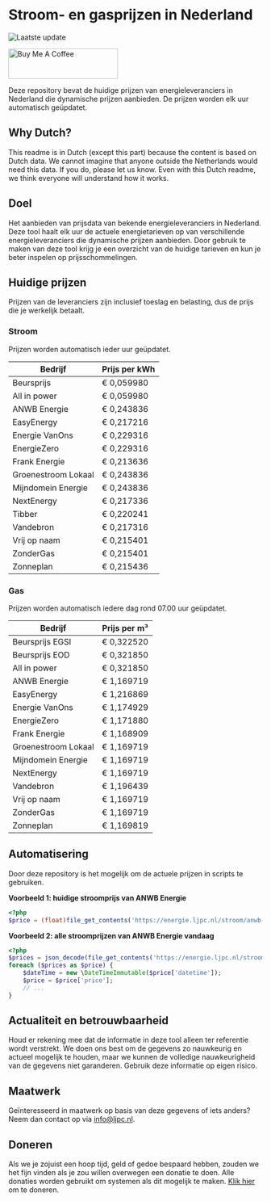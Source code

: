 # Stroom- en gasprijzen in Nederland

![Laatste update](https://img.shields.io/badge/laatste%20update-2025--09--11%2023%3A00%20CET-brightgreen)

<a href="https://www.buymeacoffee.com/Lars-" target="_blank"><img src="https://cdn.buymeacoffee.com/buttons/v2/default-orange.png" alt="Buy Me A Coffee" height="60" style="height: 60px !important;width: 217px !important;" ></a>

Deze repository bevat de huidige prijzen van energieleveranciers in Nederland die dynamische prijzen aanbieden. De prijzen worden elk uur automatisch geüpdatet.

## Why Dutch?

This readme is in Dutch (except this part) because the content is based on Dutch data. We cannot imagine that anyone outside the Netherlands would need this data. If you do, please let us know. Even with this Dutch readme, we think
everyone will understand how it works.

## Doel

Het aanbieden van prijsdata van bekende energieleveranciers in Nederland. Deze tool haalt elk uur de actuele energietarieven op van verschillende energieleveranciers die dynamische prijzen aanbieden. Door gebruik te maken van deze tool
krijg je een overzicht van de huidige tarieven en kun je beter inspelen op prijsschommelingen.

## Huidige prijzen

Prijzen van de leveranciers zijn inclusief toeslag en belasting, dus de prijs die je werkelijk betaalt.

### Stroom

Prijzen worden automatisch ieder uur geüpdatet.

 Bedrijf | Prijs per kWh 
---------|---------------
Beursprijs | € 0,059980
All in power | € 0,059980
ANWB Energie | € 0,243836
EasyEnergy | € 0,217216
Energie VanOns | € 0,229316
EnergieZero | € 0,229316
Frank Energie | € 0,213636
Groenestroom Lokaal | € 0,243836
Mijndomein Energie | € 0,243836
NextEnergy | € 0,217336
Tibber | € 0,220241
Vandebron | € 0,217316
Vrij op naam | € 0,215401
ZonderGas | € 0,215401
Zonneplan | € 0,215436


### Gas

Prijzen worden automatisch iedere dag rond 07.00 uur geüpdatet.

 Bedrijf | Prijs per m³ 
---------|--------------
Beursprijs EGSI | € 0,322520
Beursprijs EOD | € 0,321850
All in power | € 0,321850
ANWB Energie | € 1,169719
EasyEnergy | € 1,216869
Energie VanOns | € 1,174929
EnergieZero | € 1,171880
Frank Energie | € 1,168909
Groenestroom Lokaal | € 1,169719
Mijndomein Energie | € 1,169719
NextEnergy | € 1,169719
Vandebron | € 1,196439
Vrij op naam | € 1,169719
ZonderGas | € 1,169719
Zonneplan | € 1,169819


## Automatisering

Door deze repository is het mogelijk om de actuele prijzen in scripts te gebruiken.

**Voorbeeld 1: huidige stroomprijs van ANWB Energie**

```php
<?php
$price = (float)file_get_contents('https://energie.ljpc.nl/stroom/anwb-energie-nu.txt');

```

**Voorbeeld 2: alle stroomprijzen van ANWB Energie vandaag**

```php
<?php
$prices = json_decode(file_get_contents('https://energie.ljpc.nl/stroom/all-in-power-vandaag.json'),true);
foreach ($prices as $price) {
    $dateTime = new \DateTimeImmutable($price['datetime']);
    $price = $price['price'];
    // ...
}
```

## Actualiteit en betrouwbaarheid

Houd er rekening mee dat de informatie in deze tool alleen ter referentie wordt verstrekt. We doen ons best om de gegevens zo nauwkeurig en actueel mogelijk te houden, maar we kunnen de volledige nauwkeurigheid van de gegevens niet
garanderen. Gebruik deze informatie op eigen risico.

## Maatwerk

Geïnteresseerd in maatwerk op basis van deze gegevens of iets anders? Neem dan contact op
via [info@ljpc.nl](mailto:info@ljpc.nl?subject=Energie%20prijzen).

## Doneren

Als we je zojuist een hoop tijd, geld of gedoe bespaard hebben, zouden we het fijn vinden als je zou willen overwegen een
donatie te doen. Alle donaties worden gebruikt om systemen als dit mogelijk te
maken. [Klik hier](https://www.buymeacoffee.com/Lars-) om te doneren.
